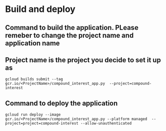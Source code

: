 # Build and deploy

## Command to build the application. PLease remeber to change the project name and application name

## Project name is the project you decide to set it up as


`gcloud builds submit --tag gcr.io/<ProjectName>/compound_interest_app.py  --project=compound-interest`

## Command to deploy the application

`gcloud run deploy --image gcr.io/<ProjectName>/compound_interest_app.py --platform managed  --project=project=compound-interest --allow-unauthenticated`

